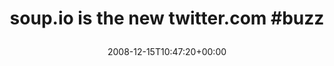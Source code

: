 ---
retweeted: false
source: <a href="http://twitter.com" rel="nofollow">Twitter Web Client</a>
entities:
  hashtags:
  - text: buzz
    indices:
    - '31'
    - '36'
  symbols: []
  user_mentions: []
  urls: []
display_text_range:
- '0'
- '36'
favorite_count: '0'
id_str: '1058279494'
truncated: false
retweet_count: '0'
id: '1058279494'
created_at: Mon Dec 15 10:47:20 +0000 2008
favorited: false
full_text: 'soup.io is the new twitter.com #buzz'
lang: en
tags:
- buzz
- pesos/twitter
date: '2008-12-15T10:47:20+00:00'
src: https://twitter.com/bascht/status/1058279494
original_url: https://twitter.com/bascht/status/1058279494
type: twitter_tweet
text: 'soup.io is the new twitter.com #buzz'
title: 'soup.io is the new twitter.com #buzz

  '

---